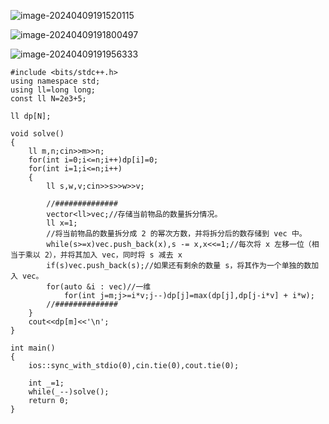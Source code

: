 ![image-20240409191520115](C:\Users\set\AppData\Roaming\Typora\typora-user-images\image-20240409191520115.png)

![image-20240409191800497](C:\Users\set\AppData\Roaming\Typora\typora-user-images\image-20240409191800497.png)

![image-20240409191956333](C:\Users\set\AppData\Roaming\Typora\typora-user-images\image-20240409191956333.png)

```
#include <bits/stdc++.h>
using namespace std;
using ll=long long;
const ll N=2e3+5;

ll dp[N];

void solve()
{
	ll m,n;cin>>m>>n;
	for(int i=0;i<=n;i++)dp[i]=0;
	for(int i=1;i<=n;i++)
	{
		ll s,w,v;cin>>s>>w>>v;
		
		//##############
		vector<ll>vec;//存储当前物品的数量拆分情况。
		ll x=1;
		//将当前物品的数量拆分成 2 的幂次方数，并将拆分后的数存储到 vec 中。
		while(s>=x)vec.push_back(x),s -= x,x<<=1;//每次将 x 左移一位（相当于乘以 2），并将其加入 vec，同时将 s 减去 x
		if(s)vec.push_back(s);//如果还有剩余的数量 s，将其作为一个单独的数加入 vec。
		for(auto &i : vec)//一维
			for(int j=m;j>=i*v;j--)dp[j]=max(dp[j],dp[j-i*v] + i*w);
		//##############
	}
	cout<<dp[m]<<'\n';
}

int main()
{
	ios::sync_with_stdio(0),cin.tie(0),cout.tie(0);
	
	int _=1;
	while(_--)solve();
	return 0;
}
```

